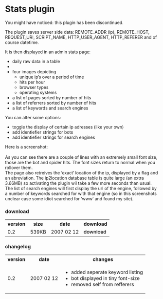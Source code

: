 <!--
  id: 276
  date: 2007-01-23T10:13:39
  modified: 2007-01-23T10:13:39
  slug: wordpress-plugin-stats
  type: post
  excerpt: <p>You might have noticed: this plugin has been discontinued. The plugin saves server side data: REMOTE_ADDR (ip), REMOTE_HOST, REQUEST_URI, SCRIPT_NAME, HTTP_USER_AGENT, HTTP_REFERER and of course datetime. It is then displayed in an admin stats page: daily raw data in a table four images depicting unique ip&#8217;s over a period of time hits per hour browser [&hellip;]</p>
  categories: uncategorized
  tags: 
  inCv: 
  inPortfolio: 
  dateFrom: 
  dateTo: 
-->

# Stats plugin

<p class="notice">You might have noticed: this plugin has been discontinued.</p>
<p>The plugin saves server side data: REMOTE_ADDR (ip), REMOTE_HOST, REQUEST_URI, SCRIPT_NAME, HTTP_USER_AGENT, HTTP_REFERER and of course datetime.</p>
<p>It is then displayed in an admin stats page:</p>
<ul>
<li>daily raw data in a table</li>
<li>
	</li>
<li>four images depicting
<ul>
<li>unique ip&#8217;s over a period of time</li>
<li>hits per hour</li>
<li>browser types</li>
<li>operating systems</li>
</ul>
</li>
<li>a list of pages sorted by number of hits</li>
<li>a list of referrers sorted by number of hits</li>
<li>a list of keywords and search engines</li>
</ul>
<p>You can alter some options:</p>
<ul>
<li>toggle the display of certain ip adresses (like your own)</li>
<li>add identiefier strings for bots</li>
<li>add identiefier strings for search engines</li>
</ul>
<p>
Here is a screenshot:<br />
<br />
As you can see there are a couple of lines with an extremely small font size, those are the bot and spider hits. The font sizes return to normal when you rollover them.<br />
The page also retreives the &#8216;exact&#8217; location of the ip, displayed by a flag and an abreviation. The ip2location database table is quite large (an extra 3.66MB) so activating the plugin wil take a few more seconds than usual.<br />
The list of search engines will first display the url of the engine, followed by a number of keywords searched for with that engine (so in this screenshots unclear case some idiot searched for &#8216;www&#8217; and found my site).</p>
<h3>download</h3>
<table cellpadding="0" cellspacing="0" class="download">
<tr>
<th>version</th>
<th>size</th>
<th>date</th>
<th>download</th>
</tr>
<tr>
<td>0.2</td>
<td>539KB</td>
<td>2007 02 12</td>
<td><del>download</del></td>
</tr>
</table>
<h3>changelog</h3>
<table width="300">
<tr>
<th>version</th>
<th>date</th>
<th>changes</th>
</tr>
<tr>
<td>0.2</td>
<td>2007 02 12</td>
<td>
<ul>
<li>added seperate keyword listing</li>
<li>bot displayed in tiny font-size</li>
<li>removed self from refferers</li>
</ul>
</td>
</tr>
</table>
<p />
